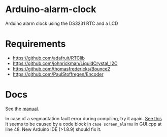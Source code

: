 # Arduino-alarm-clock
Arduino alarm clock using the DS3231 RTC and a LCD

# Requirements
- https://github.com/adafruit/RTClib
- https://github.com/johnrickman/LiquidCrystal_I2C
- https://github.com/thomasfredericks/Bounce2
- https://github.com/PaulStoffregen/Encoder

# Docs
See the [manual][manual].

In case of a segmantation fault error during compiling, try it again.
[See this](https://github.com/arduino/Arduino/issues/7949)
It seems to be caused by a code block in `case screen_alarms` in GUI.cpp at
line 48. New Arduino IDE (>1.8.9) should fix it.

[manual]: ./docs/manual.md
